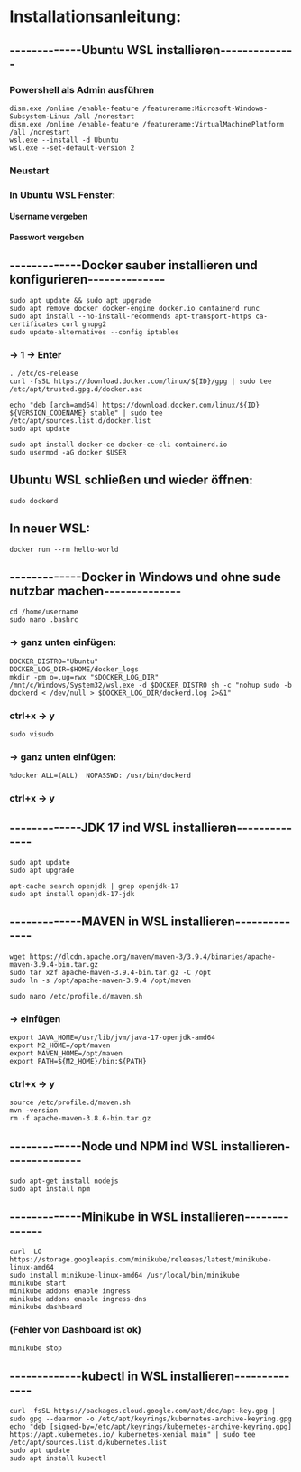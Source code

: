 # Installationsanleitung:

## -------------Ubuntu WSL installieren--------------

### Powershell als Admin ausführen
```
dism.exe /online /enable-feature /featurename:Microsoft-Windows-Subsystem-Linux /all /norestart
dism.exe /online /enable-feature /featurename:VirtualMachinePlatform /all /norestart
wsl.exe --install -d Ubuntu
wsl.exe --set-default-version 2
```

### Neustart

### In Ubuntu WSL Fenster:

#### Username vergeben
#### Passwort vergeben

## -------------Docker sauber installieren und konfigurieren--------------

```
sudo apt update && sudo apt upgrade
sudo apt remove docker docker-engine docker.io containerd runc
sudo apt install --no-install-recommends apt-transport-https ca-certificates curl gnupg2
sudo update-alternatives --config iptables
```

### -> 1 -> Enter
```
. /etc/os-release
curl -fsSL https://download.docker.com/linux/${ID}/gpg | sudo tee /etc/apt/trusted.gpg.d/docker.asc
```

```
echo "deb [arch=amd64] https://download.docker.com/linux/${ID} ${VERSION_CODENAME} stable" | sudo tee /etc/apt/sources.list.d/docker.list
sudo apt update
```

```
sudo apt install docker-ce docker-ce-cli containerd.io
sudo usermod -aG docker $USER
```

## Ubuntu WSL schließen und wieder öffnen:
```
sudo dockerd
```

## In neuer WSL:

```
docker run --rm hello-world
```

## -------------Docker in Windows und ohne sude nutzbar machen--------------

```
cd /home/username
sudo nano .bashrc
```
### -> ganz unten einfügen:

```
DOCKER_DISTRO="Ubuntu"
DOCKER_LOG_DIR=$HOME/docker_logs
mkdir -pm o=,ug=rwx "$DOCKER_LOG_DIR"
/mnt/c/Windows/System32/wsl.exe -d $DOCKER_DISTRO sh -c "nohup sudo -b dockerd < /dev/null > $DOCKER_LOG_DIR/dockerd.log 2>&1"
```

### ctrl+x -> y

```
sudo visudo
```
### -> ganz unten einfügen:

```
%docker ALL=(ALL)  NOPASSWD: /usr/bin/dockerd
```

### ctrl+x -> y

## -------------JDK 17 ind WSL installieren--------------

```
sudo apt update
sudo apt upgrade
```

```
apt-cache search openjdk | grep openjdk-17
sudo apt install openjdk-17-jdk
```


## -------------MAVEN in WSL installieren--------------

```
wget https://dlcdn.apache.org/maven/maven-3/3.9.4/binaries/apache-maven-3.9.4-bin.tar.gz
sudo tar xzf apache-maven-3.9.4-bin.tar.gz -C /opt
sudo ln -s /opt/apache-maven-3.9.4 /opt/maven
```

```
sudo nano /etc/profile.d/maven.sh
```

### -> einfügen

```
export JAVA_HOME=/usr/lib/jvm/java-17-openjdk-amd64
export M2_HOME=/opt/maven
export MAVEN_HOME=/opt/maven
export PATH=${M2_HOME}/bin:${PATH}
```

### ctrl+x -> y

```
source /etc/profile.d/maven.sh
mvn -version
rm -f apache-maven-3.8.6-bin.tar.gz
``` 

## -------------Node und NPM ind WSL installieren--------------

```
sudo apt-get install nodejs
sudo apt install npm
```

## -------------Minikube in WSL installieren--------------

```
curl -LO https://storage.googleapis.com/minikube/releases/latest/minikube-linux-amd64
sudo install minikube-linux-amd64 /usr/local/bin/minikube
minikube start
minikube addons enable ingress
minikube addons enable ingress-dns
minikube dashboard
```

### (Fehler von Dashboard ist ok)

```
minikube stop
```

## -------------kubectl in WSL installieren--------------

```
curl -fsSL https://packages.cloud.google.com/apt/doc/apt-key.gpg | sudo gpg --dearmor -o /etc/apt/keyrings/kubernetes-archive-keyring.gpg
echo "deb [signed-by=/etc/apt/keyrings/kubernetes-archive-keyring.gpg] https://apt.kubernetes.io/ kubernetes-xenial main" | sudo tee /etc/apt/sources.list.d/kubernetes.list
sudo apt update
sudo apt install kubectl
```


